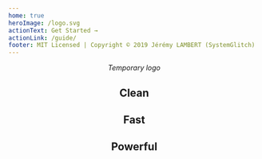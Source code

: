 ```yaml
---
home: true
heroImage: /logo.svg
actionText: Get Started →
actionLink: /guide/
footer: MIT Licensed | Copyright © 2019 Jérémy LAMBERT (SystemGlitch)
---
```

<div style="text-align: center">
<i>Temporary logo</i>
</div>

<div class="features" style="text-align: center">
  <div class="feature">
    <h2>Clean</h2>
  </div>
  <div class="feature">
    <h2>Fast</h2>
  </div>
  <div class="feature">
    <h2>Powerful</h2>
  </div>
</div>

